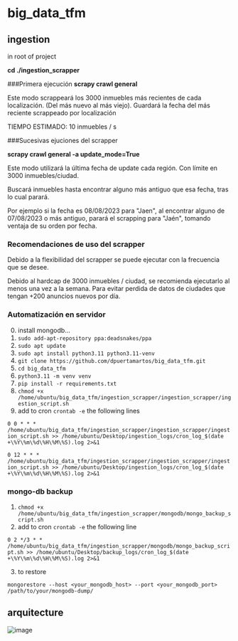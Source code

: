 # big_data_tfm

## ingestion

in root of project 

**cd ./ingestion_scrapper**

###Primera ejecución
**scrapy crawl general**

Este modo scrappeará los 3000 inmuebles más recientes de cada localización.
(Del más nuevo al más viejo).
Guardará la fecha del más reciente scrappeado por localización

TIEMPO ESTIMADO: 10 inmuebles / s

###Sucesivas ejuciones del scrapper

**scrapy crawl general -a update_mode=True**

Este modo utilizará la última fecha de update cada región. Con límite en 3000 inmuebles/ciudad.

Buscará inmuebles hasta encontrar alguno más antiguo que esa fecha, tras lo cual parará.

Por ejemplo si la fecha es 08/08/2023 para "Jaen", al encontrar alguno de 07/08/2023 o más antiguo, parará 
el scrapping para "Jaén", tomando ventaja de su orden por fecha.

### Recomendaciones de uso del scrapper

Debido a la flexibilidad del scrapper se puede ejecutar con la frecuencia que se desee. 

Debido al hardcap de 3000 inmuebles / ciudad, se recomienda ejecutarlo al menos una vez a la semana. Para evitar perdida de datos de ciudades que tengan +200 anuncios nuevos por día.

### Automatización en servidor 

0. install mongodb...
1. `sudo add-apt-repository ppa:deadsnakes/ppa`
2. `sudo apt update`
3. `sudo apt install python3.11 python3.11-venv`
4. `git clone https://github.com/dpuertamartos/big_data_tfm.git`
5. `cd big_data_tfm`
6. `python3.11 -m venv venv`
7. `pip install -r requirements.txt`
8. `chmod +x /home/ubuntu/big_data_tfm/ingestion_scrapper/ingestion_scrapper/ingestion_script.sh`
9. add to cron `crontab -e` the following lines

`0 0 * * * /home/ubuntu/big_data_tfm/ingestion_scrapper/ingestion_scrapper/ingestion_script.sh >> /home/ubuntu/Desktop/ingestion_logs/cron_log_$(date +\%Y\%m\%d\%H\%M\%S).log 2>&1`

`0 12 * * * /home/ubuntu/big_data_tfm/ingestion_scrapper/ingestion_scrapper/ingestion_script.sh >> /home/ubuntu/Desktop/ingestion_logs/cron_log_$(date +\%Y\%m\%d\%H\%M\%S).log 2>&1`

### mongo-db backup

1. `chmod +x /home/ubuntu/big_data_tfm/ingestion_scrapper/mongodb/mongo_backup_script.sh`
2. add to cron `crontab -e` the following line

`0 2 */3 * * /home/ubuntu/big_data_tfm/ingestion_scrapper/mongodb/mongo_backup_script.sh >> /home/ubuntu/Desktop/backup_logs/cron_log_$(date +\%Y\%m\%d\%H\%M\%S).log 2>&1`

3. to restore

`mongorestore --host <your_mongodb_host> --port <your_mongodb_port> /path/to/your/mongodb-dump/`

## arquitecture 

![image](https://github.com/dpuertamartos/big_data_tfm/assets/92330952/911d92c7-2811-4a8c-8ee3-cc84c6ad79d7)
